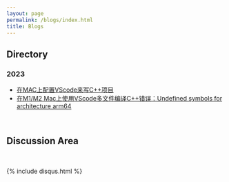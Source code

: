 ```yaml
---
layout: page
permalink: /blogs/index.html
title: Blogs
---
```


## Directory

### 2023

- [在MAC上配置VScode来写C++项目](https://jason-zhi.github.io/blogs/vscode)
- [在M1/M2 Mac上使用VScode多文件编译C++错误：Undefined symbols for architecture arm64](https://jason-zhi.github.io/blogs/arm64)

<br>

## Discussion Area

<br>

{% include disqus.html %} 

<br>
